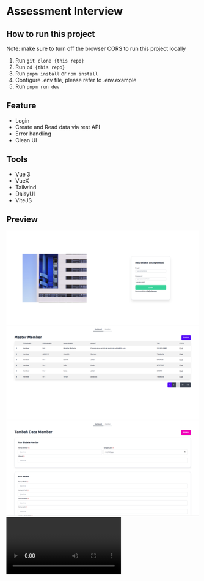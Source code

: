 # Assessment Interview

## How to run this project
Note: make sure to turn off the browser CORS to run this project locally

1. Run `git clone {this repo}`
2. Run `cd {this repo}`
3. Run `pnpm install` or `npm install`
4. Configure .env file, please refer to .env.example
5. Run `pnpm run dev`

## Feature
- Login
- Create and Read data via rest API
- Error handling
- Clean UI

## Tools
- Vue 3
- VueX
- Tailwind
- DaisyUI
- ViteJS

## Preview
![login](https://raw.githubusercontent.com/RobyCigar/intervue/main/preview/login.png)
![main](https://raw.githubusercontent.com/RobyCigar/intervue/main/preview/main.png)
![form](https://raw.githubusercontent.com/RobyCigar/intervue/main/preview/form.png)
![click here to download video preview](https://raw.githubusercontent.com/RobyCigar/intervue/main/preview/preview.mkv)
